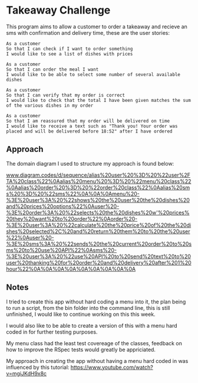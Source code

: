 Takeaway Challenge
==================

This program aims to allow a customer to order a takeaway and recieve an sms with confirmation and delivery time, these are the user stories:

```
As a customer
So that I can check if I want to order something
I would like to see a list of dishes with prices

As a customer
So that I can order the meal I want
I would like to be able to select some number of several available dishes

As a customer
So that I can verify that my order is correct
I would like to check that the total I have been given matches the sum of the various dishes in my order

As a customer
So that I am reassured that my order will be delivered on time
I would like to receive a text such as "Thank you! Your order was placed and will be delivered before 18:52" after I have ordered
```

Approach 
------------------

The domain diagram I used to structure my approach is found below:

www.diagram.codes/d/sequence/alias%20user%20%3D%20%22user%2FTA%20class%22%0Aalias%20menu%20%3D%20%22menu%20class%22%0Aalias%20order%20%3D%20%22order%20class%22%0Aalias%20sms%20%3D%20%22sms%22%0A%0A%0Amenu%20-%3E%20user%3A%20%22shows%20the%20user%20the%20dishes%20and%20prices%20options%22%0Auser%20-%3E%20order%3A%20%22selects%20the%20dishes%20w'%20prices%20they%20want%20to%20order%22%0Aorder%20-%3E%20user%3A%20%22calculate%20the%20price%20of%20the%20dishes%20selected%2C%20and%20return%20them%20to%20the%20user%22%0Auser%20-%3E%20sms%3A%20%22sends%20the%20current%20order%20to%20sms%20to%20use%20API%22%0Asms%20-%3E%20user%3A%20%22use%20API%20to%20send%20text%20to%20user%20thanking%20for%20order%20and%20delivery%20after%201%20hour%22%0A%0A%0A%0A%0A%0A%0A%0A%0A

Notes 
------------------

I tried to create this app without hard coding a menu into it, the plan being to run a script, from the bin folder into the command line, this is still unfinished, I would like to continue working on this this week.

I would also like to be able to create a version of this with a menu hard coded in for further testing purposes.

My menu class had the least test covereage of the classes, feedback on how to improve the RSpec tests would greatly be appriciated.

My approach in creating the app without having a menu hard coded in was influenced by this tutorial:
https://www.youtube.com/watch?v=mgiJKdH9x8c
